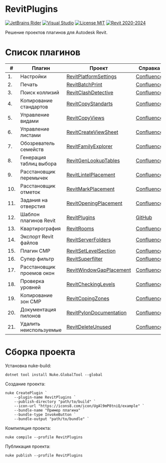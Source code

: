 # RevitPlugins

[![JetBrains Rider](https://img.shields.io/badge/JetBrains-Rider-blue.svg)](https://www.jetbrains.com/pycharm)
[![Visual Studio](https://img.shields.io/badge/Visual_Studio-2022-blue.svg)](https://www.jetbrains.com/pycharm)
[![License MIT](https://img.shields.io/badge/License-MIT-blue.svg)](LICENSE.md)
[![Revit 2020-2024](https://img.shields.io/badge/Revit-2020--2024-blue.svg)](https://www.autodesk.com/products/revit/overview)

Решение проектов плагинов для Autodesk Revit.

# Список плагинов

| #   | Плагин                    | Проект                                             | Справка                                                                 | Вкладка                                             | Панель        |
|-----|---------------------------|----------------------------------------------------|-------------------------------------------------------------------------|-----------------------------------------------------|---------------|
| 1.  | Настройки                 | [RevitPlatformSettings](RevitPlatformSettings)     | [Confluence](https://kb.a101.ru/pages/viewpage.action?pageId=67829987)  | [BIM](https://github.com/dosymep/BIMExtensions)     | Установки     |
| 2.  | Печать                    | [RevitBatchPrint](RevitBatchPrint)                 | [Confluence](https://kb.a101.ru/pages/viewpage.action?pageId=67829996)  | [BIM](https://github.com/dosymep/BIMExtensions)     | Листы         |
| 3.  | Поиск коллизий            | [RevitClashDetective](RevitClashDetective)         | [Confluence](https://kb.a101.ru/pages/viewpage.action?pageId=67830002)  | [BIM](https://github.com/dosymep/BIMExtensions)     | Проверки      |
| 4.  | Копирование стандартов    | [RevitCopyStandarts](RevitCopyStandarts)           | [Confluence](https://kb.a101.ru/pages/viewpage.action?pageId=67846251)  | [BIM](https://github.com/dosymep/BIMExtensions)     | Прочее        |
| 5.  | Управление видами         | [RevitCopyViews](RevitCopyViews)                   | [Confluence](https://kb.a101.ru/pages/viewpage.action?pageId=67829994)  | [BIM](https://github.com/dosymep/BIMExtensions)     | Виды          |
| 6.  | Управление листами        | [RevitCreateViewSheet](RevitCreateViewSheet)       | [Confluence](https://kb.a101.ru/pages/viewpage.action?pageId=67829996)  | [BIM](https://github.com/dosymep/BIMExtensions)     | Листы         |
| 7.  | Обозреватель семейств     | [RevitFamilyExplorer](RevitFamilyExplorer)         | [Confluence](https://kb.a101.ru/pages/viewpage.action?pageId=67829981)  | [Admin](https://github.com/dosymep/AdminExtensions) | Доработка     |
| 8.  | Генерация таблиц выбора   | [RevitGenLookupTables](RevitGenLookupTables)       | [Confluence](https://kb.a101.ru/pages/viewpage.action?pageId=67829981)  | [Admin](https://github.com/dosymep/AdminExtensions) | Доработка     |
| 9.  | Расстановщик перемычек    | [RevitLintelPlacement](RevitLintelPlacement)       | [Confluence](https://kb.a101.ru/pages/viewpage.action?pageId=67829981)  | [Admin](https://github.com/dosymep/AdminExtensions) | Доработка     |
| 10. | Расстановщик отметок      | [RevitMarkPlacement](RevitMarkPlacement)           | [Confluence](https://kb.a101.ru/pages/viewpage.action?pageId=67829985)  | [КР](https://github.com/dosymep/KRExtensions)       | Отметки       |
| 11. | Задания на отверстия      | [RevitOpeningPlacement](RevitOpeningPlacement)     | [Confluence](https://kb.a101.ru/pages/viewpage.action?pageId=116065713) | [BIM](https://github.com/dosymep/BIMExtensions)     | Отверстия     |
| 12. | Шаблон плагинов Revit     | [RevitPlugins](RevitPlugins)                       | [GitHub](https://github.com/dosymep/RevitPluginTemplate)                | ###                                                 | ###           |
| 13. | Квартирография            | [RevitRooms](RevitRooms)                           | [Confluence](https://kb.a101.ru/pages/viewpage.action?pageId=67841778)  | [АР](https://github.com/dosymep/ARExtensions)       | Квартирограия |
| 14. | Экспорт Revit файлов      | [RevitServerFolders](RevitServerFolders)           | [Confluence](https://kb.a101.ru/pages/viewpage.action?pageId=67830006)  | [BIM](https://github.com/dosymep/BIMExtensions)     | Экспорт       |
| 15. | Плагин СМР                | [RevitSetLevelSection](RevitSetLevelSection)       | [Confluence](https://kb.a101.ru/pages/viewpage.action?pageId=82619824)  | [BIM](https://github.com/dosymep/BIMExtensions)     | СМР           |
| 16. | Супер фильтр              | [RevitSuperfilter](RevitSuperfilter)               | [Confluence](https://kb.a101.ru/pages/viewpage.action?pageId=67829991)  | [BIM](https://github.com/dosymep/BIMExtensions)     | Выборка       |
| 17. | Расстановщик проемов окон | [RevitWindowGapPlacement](RevitWindowGapPlacement) | [Confluence](https://kb.a101.ru/pages/viewpage.action?pageId=67829981)  | [BIM](https://github.com/dosymep/BIMExtensions)     | ###           |
| 18. | Проверка уровней          | [RevitCheckingLevels](RevitCheckingLevels)         | [Confluence](https://kb.a101.ru/pages/viewpage.action?pageId=67844245)  | [BIM](https://github.com/dosymep/BIMExtensions)     | СМР           |
| 19. | Копирование зон СМР       | [RevitCopingZones](RevitCopingZones)               | [Confluence](https://kb.a101.ru/pages/viewpage.action?pageId=67844245)  | [BIM](https://github.com/dosymep/BIMExtensions)     | СМР           |
| 20. | Документация пилонов      | [RevitPylonDocumentation](RevitPylonDocumentation) | [Confluence](https://kb.a101.ru/pages/viewpage.action?pageId=67829985)  | [КР](https://github.com/dosymep/KRExtensions)       | Документация  |
| 21. | Удалить неиспользуемые    | [RevitDeleteUnused](RevitDeleteUnused)             | [Confluence](https://kb.a101.ru/pages/viewpage.action?pageId=67830008)  | [BIM](https://github.com/dosymep/BIMExtensions)     | Прочее        |

# Сборка проекта

Установка nuke-build:

```
dotnet tool install Nuke.GlobalTool --global
```

Создание проекта:

```
nuke CreatePlugin `
    --plugin-name RevitPlugins `
    --publish-directory "path/to/build" `
    --icon-url "https://icons8.com/icon/UgAl9mP8tniQ/example" `
    --bundle-name "Пример плагина" `
    --bundle-type InvokeButton `
    --bundle-output "path/to/bundle" `
```

Компиляция проекта:

```
nuke compile --profile RevitPlugins
```

Публикация проекта:

```
nuke publish --profile RevitPlugins
```
